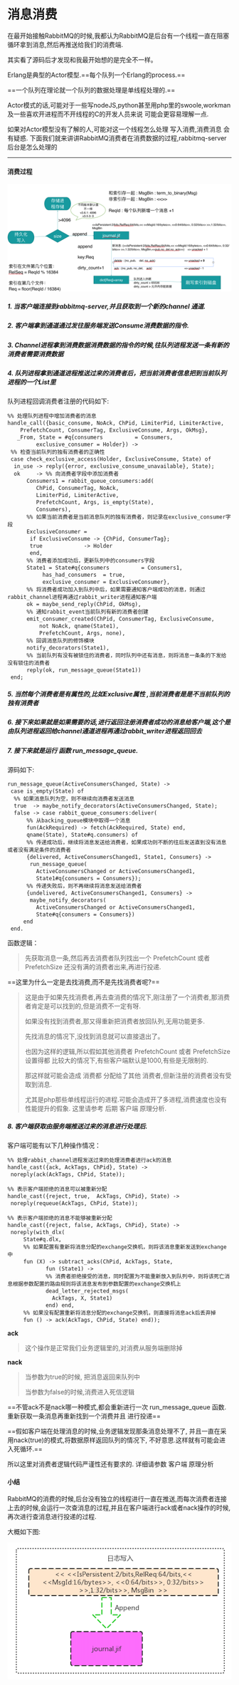 # 消息消费

在最开始接触RabbitMQ的时候,我都认为RabbitMQ是后台有一个线程一直在阻塞循环拿到消息,然后再推送给我们的消费端.

其实看了源码后才发现和我最开始想的是完全不一样。

Erlang是典型的Actor模型.==每个队列一个Erlang的process.==

==一个队列在理论就一个队列的数据处理是单线程处理的.==

Actor模式的话,可能对于一些写nodeJS,python甚至用php里的swoole,workman及一些喜欢开进程而不开线程的C的开发人员来说 可能会更容易理解一点. 

如果对Actor模型没有了解的人,可能对这一个线程怎么处理 写入消费,消费消息 会有疑惑. 下面我们就来讲讲RabbitMQ消费者在消费数据的过程,rabbitmq-server后台是怎么处理的


---

#### 消费过程

![image](../images/index_to_disk_1.png)


##### 1. 当客户端连接到rabbitmq-server,并且获取到一个新的channel 通道. 

##### 2. 客户端拿到通道通过发往服务端发送Consume消费数据的指令.

##### 3. Channel进程拿到消费数据消费数据的指令的时候,往队列进程发送一条有新的消费者需要消费数据

##### 4. 队列进程拿到通道进程推送过来的消费者后，把当前消费者信息把到当前队列进程的一个List里


队列进程回调消费者注册的代码如下:


```
%% 处理队列进程中增加消费者的消息
handle_call({basic_consume, NoAck, ChPid, LimiterPid, LimiterActive,
    PrefetchCount, ConsumerTag, ExclusiveConsume, Args, OkMsg},
   _From, State = #q{consumers          = Consumers,
         exclusive_consumer = Holder}) ->
 %% 检查当前队列的独有消费者的正确性
 case check_exclusive_access(Holder, ExclusiveConsume, State) of
  in_use -> reply({error, exclusive_consume_unavailable}, State);
  ok     -> %% 向消费者字段中添加消费者
      Consumers1 = rabbit_queue_consumers:add(
         ChPid, ConsumerTag, NoAck,
         LimiterPid, LimiterActive,
         PrefetchCount, Args, is_empty(State),
         Consumers),
      %% 如果当前消费者是当前消息队列的独有消费者，则记录在exclusive_consumer字段
      ExclusiveConsumer =
       if ExclusiveConsume -> {ChPid, ConsumerTag};
       true             -> Holder
       end,
      %% 消费者添加成功后，更新队列中的consumers字段
      State1 = State#q{consumers          = Consumers1,
           has_had_consumers  = true,
           exclusive_consumer = ExclusiveConsumer},
      %% 将消费者成功加入到队列中后，如果需要通知客户端成功的消息，则通过rabbit_channel进程再通过rabbit_writer进程通知客户端
      ok = maybe_send_reply(ChPid, OkMsg),
      %% 通知rabbit_event当前队列有新的消费者创建
      emit_consumer_created(ChPid, ConsumerTag, ExclusiveConsume,
          not NoAck, qname(State1),
          PrefetchCount, Args, none),
      %% 回调消息队列的修饰模块
      notify_decorators(State1),
      %% 当前队列有没有被锁住的消费者，同时队列中还有消息，则将消息一条条的下发给没有锁住的消费者
      reply(ok, run_message_queue(State1))
 end;
```



##### 5. 当然每个消费者是有属性的,比如Exclusive属性 ,当前消费者是是不当前队列的独有消费者

##### 6. 接下来如果就是如果需要的话,进行返回注册消费者成功的消息给客户端,这个是由队列进程返回给channel通道进程再通过rabbit_writer进程返回回去

##### 7. 接下来就是运行 函数 run_message_queue.

源码如下:


```
run_message_queue(ActiveConsumersChanged, State) ->
 case is_empty(State) of
  %% 如果消息队列为空，则不继续向消费者发送消息
  true  -> maybe_notify_decorators(ActiveConsumersChanged, State);
  false -> case rabbit_queue_consumers:deliver(
      %% 从backing_queue模块中取得一个消息
      fun(AckRequired) -> fetch(AckRequired, State) end,
      qname(State), State#q.consumers) of
      %% 传递成功后，继续将消息发送给消费者，如果成功则不断的往后发送直到没有消息或者没有满足条件的消费者
      {delivered, ActiveConsumersChanged1, State1, Consumers} ->
       run_message_queue(
         ActiveConsumersChanged or ActiveConsumersChanged1,
         State1#q{consumers = Consumers});
      %% 传递失败后，则不再继续将消息发送给消费者
      {undelivered, ActiveConsumersChanged1, Consumers} ->
       maybe_notify_decorators(
         ActiveConsumersChanged or ActiveConsumersChanged1,
         State#q{consumers = Consumers})
     end
 end.
```


函数逻辑：

> 
> 先获取消息一条,然后再去消费者队列找出一个 PrefetchCount 或者  PrefetchSize 还没有满的消费者出来,再进行投递. 


==这里为什么一定是去找消费,而不是先找消费者呢?==

> 这是由于如果先找消费者,再去查消费的情况下,刚注册了一个消费者,那消费者肯定是可以找到的,但是消费不一定有呀.
> 
> 如果没有找到消费者,那又得重新把消费者放回队列,无用功能更多.
> 
> 先找消息的情况下,没找到消息就可以直接退出了。
> 
> 也因为这样的逻辑,所以假如其他消费者 PrefetchCount 或者  PrefetchSize 设置得都 比较大的情况下,有些客户端默认是1000,有些是无限制的.
> 
> 那这样就可能会造成 消费都 分配给了其他 消费者,但新注册的消费者没有受取到消息.
> 
> 尤其是php那些单线程运行的进程.可能会造成开了多进程,消费速度也没有性能提升的假象. 这里请参考 后期 客户端 原理分析.
> 


##### 8. 客户端获取由服务端推送过来的消息进行处理后.

客户端可能有以下几种操作情况：


```
%% 处理rabbit_channel进程发送过来的处理消费者进行ack的消息
handle_cast({ack, AckTags, ChPid}, State) ->
 noreply(ack(AckTags, ChPid, State));

%% 表示客户端拒绝的消息可以被重新分配
handle_cast({reject, true,  AckTags, ChPid}, State) ->
 noreply(requeue(AckTags, ChPid, State));

%% 表示客户端拒绝的消息不能够被重新分配
handle_cast({reject, false, AckTags, ChPid}, State) ->
 noreply(with_dlx(
     State#q.dlx,
     %% 如果配置有重新将消息分配的exchange交换机，则将该消息重新发送到exchange中
     fun (X) -> subtract_acks(ChPid, AckTags, State,
            fun (State1) ->
            %% 消费者拒绝接受的消息，同时配置为不能重新放入到队列中，则将该死亡消息根据参数配置的路由规则将该消息发布到参数配置的exchange交换机上
            dead_letter_rejected_msgs(
              AckTags, X, State1)
            end) end,
     %% 如果没有配置重新将消息分配的exchange交换机，则直接将消息ack后丢弃掉
     fun () -> ack(AckTags, ChPid, State) end));
```



**ack**

> 这个操作是正常我们业务逻辑里的,对消费从服务端删除掉
    
**nack** 

>  当参数为true的时候, 把消息返回来队列中
> 
>  当参数为false的时候,消费进入死信逻辑


==不管ack不是nack哪一种模式,都会重新进行一次 run_message_queue 函数.重新获取一条消息再重新找到一个消费并且 进行投递==

==假如客户端在处理消息的时候,业务逻辑发现那条消息处理不了, 并且一直在采用nack(true)的模式,将数据原样返回队列的情况下, 不好意思.这样就有可能会进入死循环.==

所以这里对消费者逻辑代码严谨性还有要求的. 详细请参数 客户端 原理分析


#### 小结

RabbitMQ的消费的时候,后台没有独立的线程进行一直在推送,而每次消费者连接上去的时候,会运行一次查消息的过程,并且在客户端进行ack或者nack操作的时候,再次进行查消息进行投递的过程.

大概如下图:

![image](../images/index_to_disk_2.png)

    
